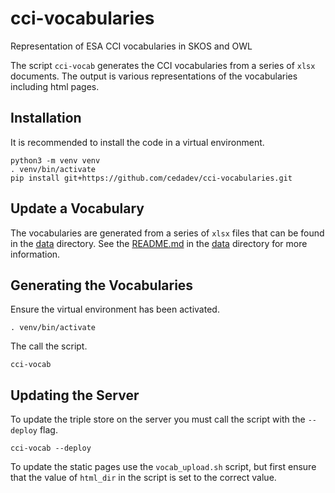 # cci-vocabularies

Representation of ESA CCI vocabularies in SKOS and OWL


The script `cci-vocab` generates the CCI vocabularies from a series of `xlsx` documents. 
The output is various representations of the vocabularies including html pages.


## Installation

It is recommended to install the code in a virtual environment.

```
python3 -m venv venv
. venv/bin/activate
pip install git+https://github.com/cedadev/cci-vocabularies.git
```

## Update a Vocabulary

The vocabularies are generated from a series of `xlsx` files that can be found in the 
[data](data/) directory. See the [README.md](data/README.md) in the [data](data/) directory
for more information.

## Generating the Vocabularies

Ensure the virtual environment has been activated.

```
. venv/bin/activate
```

The call the script.

```
cci-vocab
```

## Updating the Server

To update the triple store on the server you must call the script with the `--deploy` flag.

```
cci-vocab --deploy
```

To update the static pages use the `vocab_upload.sh` script, but first ensure that the value
of `html_dir` in the script is set to the correct value.